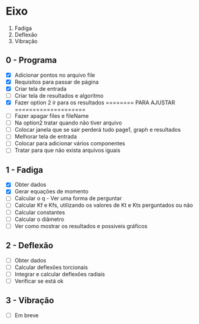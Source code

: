 # Eixo
1. Fadiga
2. Deflexão
3. Vibração
## 0 - Programa
- [x] Adicionar pontos no arquivo file
- [x] Requisitos para passar de página
- [x] Criar tela de entrada
- [ ] Criar tela de resultados e algoritmo
- [x] Fazer option 2 ir para os resultados
======== PARA AJUSTAR  ====================
- [ ] Fazer apagar files e fileName
- [ ] Na option2 tratar quando não tiver arquivo 
- [ ] Colocar janela que se sair perderá tudo page1, graph e resultados
- [ ] Melhorar tela de entrada
- [ ] Colocar para adicionar vários componentes
- [ ] Tratar para que não exista arquivos iguais
## 1 - Fadiga
- [x] Obter dados
- [x] Gerar equações de momento
- [ ] Calcular o q - Ver uma forma de perguntar
- [ ] Calcular Kf e Kfs, utilizando os valores de Kt e Kts perguntados ou não
- [ ] Calcular constantes
- [ ] Calcular o diâmetro
- [ ] Ver como mostrar os resultados e possiveis gráficos
## 2 - Deflexão
- [ ] Obter dados
- [ ] Calcular deflexões torcionais 
- [ ] Integrar e calcular deflexões radiais
- [ ] Verificar se está ok
## 3 - Vibração
- [ ] Em breve
   